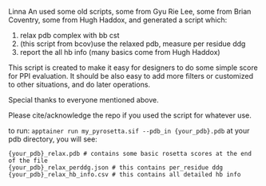 Linna An used some old scripts, some from Gyu Rie Lee, some from Brian Coventry, some from Hugh Haddox, and generated a script which:
1. relax pdb complex with bb cst
2. (this script from bcov)use the relaxed pdb, measure per residue ddg
3. report the all hb info (many basics come from Hugh Haddox)

This script is created to make it easy for designers to do some simple score for PPI evaluation. It should be also easy to add more filters or customized to other situations, and do later operations.

Special thanks to everyone mentioned above. 

Please cite/acknowledge the repo if you used the script for whatever use.

to run:
`apptainer run my_pyrosetta.sif --pdb_in {your_pdb}.pdb`
at your pdb directory, you will see:
```
{your_pdb}_relax.pdb # contains some basic rosetta scores at the end of the file
{your_pdb}_relax_perddg.json # this contains per_residue ddg
{your_pdb}_relax_hb_info.csv # this contains all detailed hb info
```

